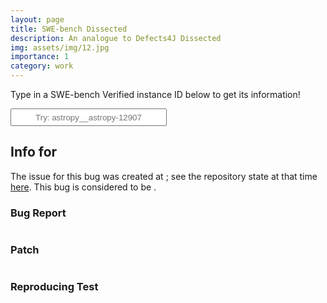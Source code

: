 ```yaml
---
layout: page
title: SWE-bench Dissected
description: An analogue to Defects4J Dissected
img: assets/img/12.jpg
importance: 1
category: work
---
```


Type in a SWE-bench Verified instance ID below to get its information!

<input type="text" id="bug_query" style="text-align:center;width:250px;height:28px;" placeholder="Try: astropy__astropy-12907">

## Info for <code id="bug_name"></code>

The issue for this bug was created at <code id="issue_time"></code>; see the repository state at that time <a href="." id="link_to_code">here</a>. This bug is considered to be <b><span id="difficulty"></span></b>.

### Bug Report

<pre id="bug_report"></pre>

### Patch

<pre id="code_patch"></pre>

### Reproducing Test

<pre id="test_patch"></pre>


<script>
    let currentIndex = 0;
    let currentName = "astropy__astropy-12907";
    let data = [];

    // Function to fetch JSON data from file
    async function fetchData(fname) {
        try {
            const response = await fetch(fname);
            const jsonData = await response.json();
            data = jsonData;
        } catch (error) {
            console.error('Error fetching data:', error);
        }
    }

    // Function to display code and documentation
    function displayData(index) {
        const bugNameSpan = document.getElementById('bug_name');
        const timeSpan = document.getElementById('issue_time');
        const linkToCodeA = document.getElementById('link_to_code');
        const difficultySpan = document.getElementById('difficulty');
        const bugReportPre = document.getElementById('bug_report');
        const patchPre = document.getElementById('code_patch');
        const testPre = document.getElementById('test_patch');

        // // Clear previous content
        // codeContainer.innerHTML = '';
        // humanDoc.innerHTML = '';
        // autoDoc.innerHTML = '';

        // Display simple info
        bugNameSpan.textContent = data[index].instance_id;
        timeSpan.textContent = data[index].created_at;
        linkToCodeA.href = `https://github.com/${data[index].repo}/tree/${data[index].base_commit}`;
        difficulty_assessment = data[index].difficulty;
        var difficulty_category = 'Very easy';
        if (difficulty_assessment == ">4 hours") {
            difficulty_category = 'Hard';
        } else if (difficulty_assessment == "1-4 hours") {
            difficulty_category = 'Moderate';
        } else if (difficulty_assessment == "15 min - 1 hour") {
            difficulty_category = 'Easy';
        }
        difficultySpan.textContent = difficulty_category + ` (${difficulty_assessment} of human effort)`;

        // Display code
        bugReportPre.textContent = data[index].problem_statement;
        patchPre.textContent = data[index].patch;
        testPre.textContent = data[index].test_patch;
    }

    // Call fetchData function when the page loads
    window.onload = function(){;};
    fetchData("/assets/json/swebench_verified.json")

    function displayDataFromInputName() {
        var input_id = $('#bug_query').val();
        for (let i=0; i<data.length; i++) {
            if (data[i].instance_id == input_id) {
                displayData(i);
                return;
            }
        }
        alert(`Your query ${input_id} was not found.`)
    }

    $(document).keydown(function(e) {
        if (e.target.nodeName == "INPUT") {
            if (e.keyCode == 13) {
                displayDataFromInputName();
            }
        } else {
            if (e.keyCode == 37) {
                displayData(currentIndex-1)
            } else if (e.keyCode == 39) {
                displayData(currentIndex+1)
            }
        }
    });

</script>